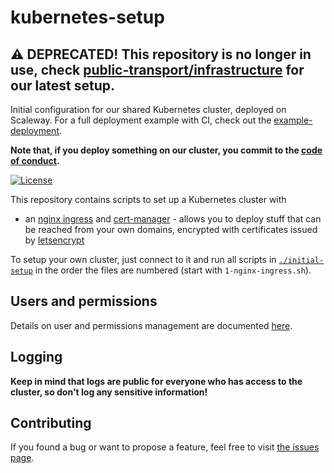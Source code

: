 # kubernetes-setup

## :warning: DEPRECATED! This repository is no longer in use, check [public-transport/infrastructure](https://github.com/public-transport/infrastructure) for our latest setup.

Initial configuration for our shared Kubernetes cluster, deployed on Scaleway. For a full deployment example with CI, check out the [example-deployment](https://github.com/public-transport/example-deployment).

**Note that, if you deploy something on our cluster, you commit to the [code of conduct](./code-of-conduct.md).**

[![License](https://img.shields.io/github/license/public-transport/kubernetes-setup.svg?style=flat)](license)

This repository contains scripts to set up a Kubernetes cluster with

- an [nginx ingress](https://github.com/kubernetes/ingress-nginx) and [cert-manager](https://github.com/jetstack/cert-manager/) - allows you to deploy stuff that can be reached from your own domains, encrypted with certificates issued by [letsencrypt](letsencrypt.org)

To setup your own cluster, just connect to it and run all scripts in [`./initial-setup`](./initial-setup) in the order the files are numbered (start with `1-nginx-ingress.sh`).

## Users and permissions

Details on user and permissions management are documented [here](./users/readme.md).

## Logging

**Keep in mind that logs are public for everyone who has access to the cluster, so don't log any sensitive information!**

## Contributing

If you found a bug or want to propose a feature, feel free to visit [the issues page](https://github.com/public-transport/kubernetes-setup/issues).
